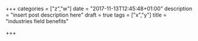 +++
categories = ["z","w"]
date = "2017-11-13T12:45:48+01:00"
description = "insert post description here"
draft = true
tags = ["x","y"]
title = "industries field benefits"

+++

